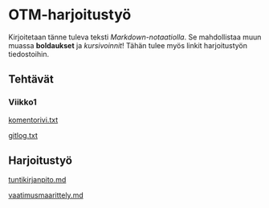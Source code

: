 # OTM-harjoitustyö

Kirjoitetaan tänne tuleva teksti *Markdown-notaatiolla*.
Se mahdollistaa muun muassa **boldaukset** ja *kursivoinnit*! Tähän tulee myös linkit harjoitustyön tiedostoihin.

## Tehtävät
### Viikko1
[komentorivi.txt](https://github.com/villekov1/otm-harjoitustyo/blob/master/laskarit/viikko1/komentorivi.txt)

[gitlog.txt](https://github.com/villekov1/otm-harjoitustyo/blob/master/laskarit/viikko1/gitlog.txt)

## Harjoitustyö
[tuntikirjanpito.md](https://github.com/villekov1/otm-harjoitustyo/blob/master/dokumentointi/tuntikirjanpito.md)

[vaatimusmaarittely.md](https://github.com/villekov1/otm-harjoitustyo/blob/master/dokumentointi/vaatimusmaarittely.md)

